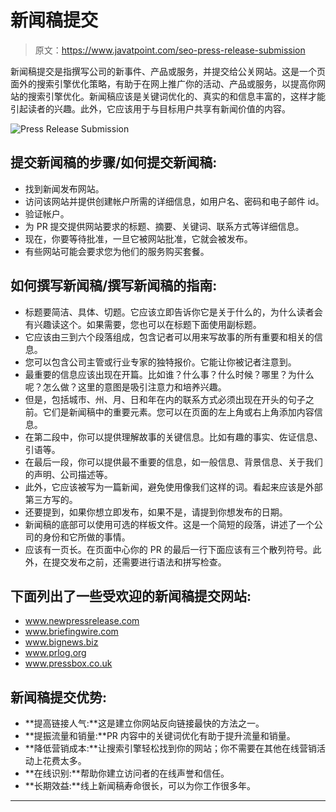 # 新闻稿提交

> 原文：<https://www.javatpoint.com/seo-press-release-submission>

新闻稿提交是指撰写公司的新事件、产品或服务，并提交给公关网站。这是一个页面外的搜索引擎优化策略，有助于在网上推广你的活动、产品或服务，以提高你网站的搜索引擎优化。新闻稿应该是关键词优化的、真实的和信息丰富的，这样才能引起读者的兴趣。此外，它应该用于与目标用户共享有新闻价值的内容。

![Press Release Submission](img/b3c95186d582f0239405b61bface613b.png)

## 提交新闻稿的步骤/如何提交新闻稿:

*   找到新闻发布网站。
*   访问该网站并提供创建帐户所需的详细信息，如用户名、密码和电子邮件 id。
*   验证帐户。
*   为 PR 提交提供网站要求的标题、摘要、关键词、联系方式等详细信息。
*   现在，你要等待批准，一旦它被网站批准，它就会被发布。
*   有些网站可能会要求您为他们的服务购买套餐。

## 如何撰写新闻稿/撰写新闻稿的指南:

*   标题要简洁、具体、切题。它应该立即告诉你它是关于什么的，为什么读者会有兴趣读这个。如果需要，您也可以在标题下面使用副标题。
*   它应该由三到六个段落组成，包含记者可以用来写故事的所有重要和相关的信息。
*   您可以包含公司主管或行业专家的独特报价。它能让你被记者注意到。
*   最重要的信息应该出现在开篇。比如谁？什么事？什么时候？哪里？为什么呢？怎么做？这里的意图是吸引注意力和培养兴趣。
*   但是，包括城市、州、月、日和年在内的联系方式必须出现在开头的句子之前。它们是新闻稿中的重要元素。您可以在页面的左上角或右上角添加内容信息。
*   在第二段中，你可以提供理解故事的关键信息。比如有趣的事实、佐证信息、引语等。
*   在最后一段，你可以提供最不重要的信息，如一般信息、背景信息、关于我们的声明、公司描述等。
*   此外，它应该被写为一篇新闻，避免使用像我们这样的词。看起来应该是外部第三方写的。
*   还要提到，如果你想立即发布，如果不是，请提到你想发布的日期。
*   新闻稿的底部可以使用可选的样板文件。这是一个简短的段落，讲述了一个公司的身份和它所做的事情。
*   应该有一页长。在页面中心你的 PR 的最后一行下面应该有三个散列符号。此外，在提交发布之前，还需要进行语法和拼写检查。

## 下面列出了一些受欢迎的新闻稿提交网站:

*   www.newpressrelease.com
*   www.briefingwire.com
*   www.bignews.biz
*   www.prlog.org
*   www.pressbox.co.uk

## 新闻稿提交优势:

*   **提高链接人气:**这是建立你网站反向链接最快的方法之一。
*   **提振流量和销量:**PR 内容中的关键词优化有助于提升流量和销量。
*   **降低营销成本:**让搜索引擎轻松找到你的网站；你不需要在其他在线营销活动上花费太多。
*   **在线识别:**帮助你建立访问者的在线声誉和信任。
*   **长期效益:**线上新闻稿寿命很长，可以为你工作很多年。

* * *
